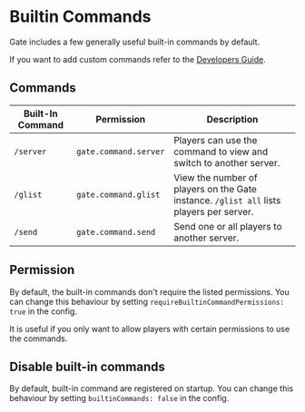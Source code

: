 # Builtin Commands

Gate includes a few generally useful built-in commands by default.

If you want to add custom commands refer to the [Developers Guide](/developers/).


## Commands

| Built-In Command | Permission            | Description                                                                             |
|------------------|-----------------------|-----------------------------------------------------------------------------------------|
| `/server`        | `gate.command.server` | Players can use the command to view and switch to another server.                       |
| `/glist`         | `gate.command.glist`  | View the number of players on the Gate instance. `/glist all` lists players per server. |
| `/send`          | `gate.command.send`   | Send one or all players to another server.                                              |

## Permission

By default, the built-in commands don't require the listed permissions.
You can change this behaviour by setting `requireBuiltinCommandPermissions: true` in the config.

It is useful if you only want to allow players with certain permissions to use the commands.

## Disable built-in commands

By default, built-in command are registered on startup.
You can change this behaviour by setting `builtinCommands: false` in the config.

